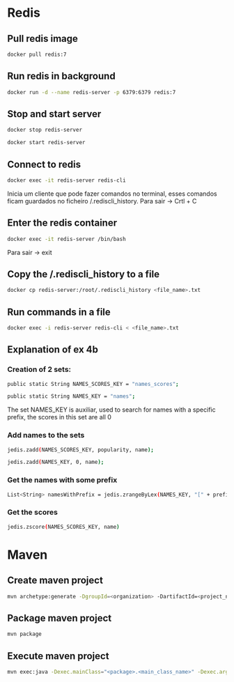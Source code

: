 # Redis

## Pull redis image

```bash
docker pull redis:7
```

## Run redis in background

```bash
docker run -d --name redis-server -p 6379:6379 redis:7
```

## Stop and start server

```bash
docker stop redis-server
```

```bash
docker start redis-server
```

## Connect to redis 

```bash
docker exec -it redis-server redis-cli
```
Inicia um cliente que pode fazer comandos no terminal, esses comandos ficam guardados no ficheiro /.rediscli_history. Para sair -> Crtl + C

## Enter the redis container 

```bash
docker exec -it redis-server /bin/bash
```
Para sair -> exit

## Copy the /.rediscli_history to a file

```bash
docker cp redis-server:/root/.rediscli_history <file_name>.txt
```

## Run commands in a file

```bash
docker exec -i redis-server redis-cli < <file_name>.txt
```

## Explanation of ex 4b

### Creation of 2 sets:

```bash
public static String NAMES_SCORES_KEY = "names_scores";
```

```bash
public static String NAMES_KEY = "names";
```

The set NAMES_KEY is auxiliar, used to search for names with a specific prefix, the scores in this set are all 0

### Add names to the sets

```bash
jedis.zadd(NAMES_SCORES_KEY, popularity, name);
```

```bash
jedis.zadd(NAMES_KEY, 0, name);
```

### Get the names with some prefix

```bash
List<String> namesWithPrefix = jedis.zrangeByLex(NAMES_KEY, "[" + prefix, "[" + prefix + "\uFFFF");
```

### Get the scores
```bash
jedis.zscore(NAMES_SCORES_KEY, name)
```


# Maven

## Create maven project

```bash
mvn archetype:generate -DgroupId=<organization> -DartifactId=<project_name> -DarchetypeArtifactId=maven-archetype-quickstart -DinteractiveMode=false
```

## Package maven project

```bash
mvn package
```

## Execute maven project

```bash
mvn exec:java -Dexec.mainClass="<package>.<main_class_name>" -Dexec.args="<arg1> <arg2>"
```